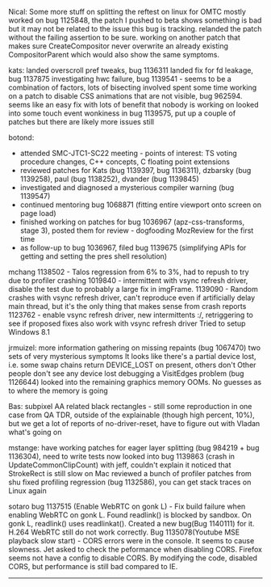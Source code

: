 Nical:
        Some more stuff on splitting the reftest on linux for OMTC
        mostly worked on bug 1125848, the patch I pushed to beta shows something is bad but it may not be related to the issue this bug is tracking. relanded the patch without the failing assertion to be sure. working on another patch that makes sure CreateCompositor never overwrite an already existing CompositorParent which would also show the same symptoms.



kats:
        landed overscroll pref tweaks, bug 1136311
        landed fix for fd leakage, bug 1137875
        investigating hwc failure, bug 1139541 - seems to be a combination of factors, lots of bisecting involved
        spent some time working on a patch to disable CSS animations that are not visible, bug 962594. seems like an easy fix with lots of benefit that nobody is working on
        looked into some touch event wonkiness in bug 1139575, put up a couple of patches but there are likely more issues still



botond:
  - attended SMC-JTC1-SC22 meeting
         - points of interest: TS voting procedure changes, C++ concepts, C floating point extensions
  - reviewed patches for Kats (bug 1139397, bug 1136311), dzbarsky (bug 1139258), paul (bug 1138252), dvander (bug 1139845)
  - investigated and diagnosed a mysterious compiler warning (bug 1139547)
  - continued mentoring bug 1068871 (fitting entire viewport onto screen on page load)
  - finished working on patches for bug 1036967 (apz-css-transforms, stage 3), posted them for review
         - dogfooding MozReview for the first time
  - as follow-up to bug 1036967, filed bug 1139675 (simplifying APIs for getting and setting the pres shell resolution)



mchang
        1138502 - Talos regression from 6% to 3%, had to repush to try due to profiler crashing
        1019840 - intermittent with vsync refresh driver, disable the test due to probably a large fix in imgFrame.
        1139090 - Random crashes with vsync refresh driver, can't reproduce even if artificially delay main thread, but it's the only thing that makes sense from crash reports
        1123762 - enable vsync refresh driver, new intermittents :/, retriggering to see if proposed fixes also work with vsync refresh driver
        Tried to setup Windows 8.1



jrmuizel:
        more information gathering on missing repaints (bug 1067470)
        two sets of very mysterious symptoms
        It looks like there's a partial device lost, i.e. some swap chains return DEVICE_LOST on present, others don't
        Other people don't see any device lost
        debugging a VisitEdges problem (bug 1126644)
        looked into the remaining graphics memory OOMs. No guesses as to where the memory is going



Bas:
        subpixel AA related
        black rectangles - still some reproduction in one case from QA
        TDR, outside of the explainable (though high percent, 10%), but we get a lot of reports of no-driver-reset, have to figure out with Vladan what's going on



mstange:
        have working patches for eager layer splitting (bug 984219 + bug 1136304), need to write tests now
        looked into bug 1139863 (crash in UpdateCommonClipCount) with jeff, couldn't explain it
        noticed that StrokeRect is still slow on Mac
        reviewed a bunch of profiler patches from shu
        fixed profiling regression (bug 1132586), you can get stack traces on Linux again



sotaro
        bug 1137515 (Enable WebRTC on gonk L) - Fix build failure when enabling WebRTC on gonk L.  Found  readlink() is blocked by sandbox. On gonk L,  readlink() uses  readlinkat().  Created a new bug(Bug 1140111) for it. H.264 WebRTC still do not work correctly.
        Bug 1135078(Youtube MSE playback slow start) - CORS errors were in the console. It seems to cause slowness. Jet asked to check the peformance when disabling CORS. Firefox seems not have a config to disable CORS. By modifying the code, disabled CORS, but performance is still bad compared to IE.



________________


